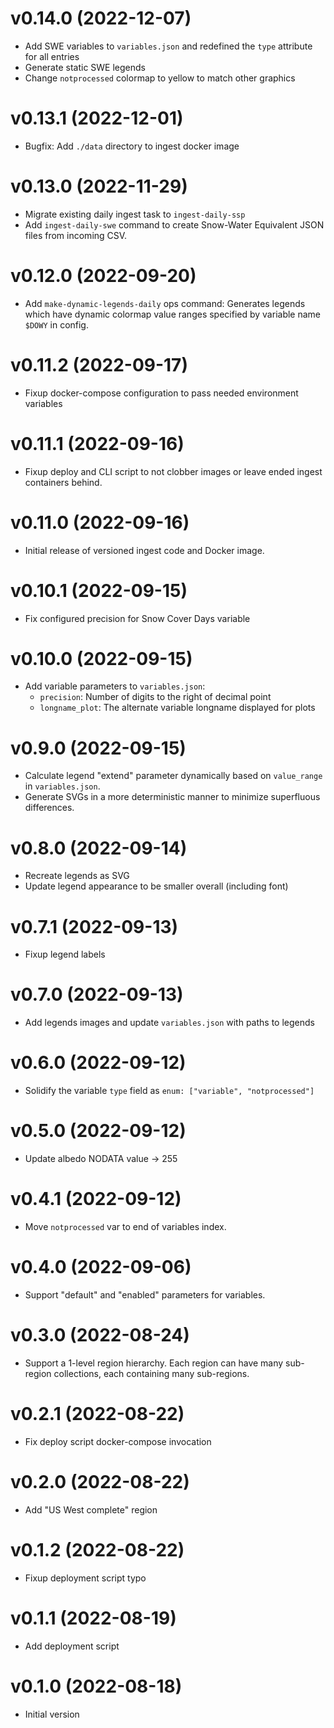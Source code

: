 # v0.14.0 (2022-12-07)

* Add SWE variables to `variables.json` and redefined the `type` attribute for all
  entries
* Generate static SWE legends
* Change `notprocessed` colormap to yellow to match other graphics


# v0.13.1 (2022-12-01)

* Bugfix: Add `./data` directory to ingest docker image


# v0.13.0 (2022-11-29)

* Migrate existing daily ingest task to `ingest-daily-ssp`
* Add `ingest-daily-swe` command to create Snow-Water Equivalent JSON files from
  incoming CSV.


# v0.12.0 (2022-09-20)

* Add `make-dynamic-legends-daily` ops command: Generates legends which have dynamic
  colormap value ranges specified by variable name `$DOWY` in config.


# v0.11.2 (2022-09-17)

* Fixup docker-compose configuration to pass needed environment variables


# v0.11.1 (2022-09-16)

* Fixup deploy and CLI script to not clobber images or leave ended ingest containers
  behind.


# v0.11.0 (2022-09-16)

* Initial release of versioned ingest code and Docker image.


# v0.10.1 (2022-09-15)

* Fix configured precision for Snow Cover Days variable


# v0.10.0 (2022-09-15)

* Add variable parameters to `variables.json`:
  * `precision`: Number of digits to the right of decimal point
  * `longname_plot`: The alternate variable longname displayed for plots


# v0.9.0 (2022-09-15)

* Calculate legend "extend" parameter dynamically based on `value_range` in
  `variables.json`.
* Generate SVGs in a more deterministic manner to minimize superfluous differences.


# v0.8.0 (2022-09-14)

* Recreate legends as SVG
* Update legend appearance to be smaller overall (including font)


# v0.7.1 (2022-09-13)

* Fixup legend labels


# v0.7.0 (2022-09-13)

* Add legends images and update `variables.json` with paths to legends


# v0.6.0 (2022-09-12)

* Solidify the variable `type` field as `enum: ["variable", "notprocessed"]`


# v0.5.0 (2022-09-12)

* Update albedo NODATA value -> 255


# v0.4.1 (2022-09-12)

* Move `notprocessed` var to end of variables index.


# v0.4.0 (2022-09-06)

* Support "default" and "enabled" parameters for variables.


# v0.3.0 (2022-08-24)

* Support a 1-level region hierarchy. Each region can have many sub-region collections,
  each containing many sub-regions.


# v0.2.1 (2022-08-22)

* Fix deploy script docker-compose invocation


# v0.2.0 (2022-08-22)

* Add "US West complete" region


# v0.1.2 (2022-08-22)

* Fixup deployment script typo


# v0.1.1 (2022-08-19)

* Add deployment script


# v0.1.0 (2022-08-18)

* Initial version
